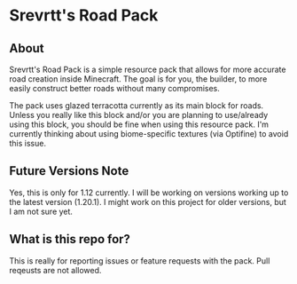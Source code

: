 # Srevrtt's Road Pack

## **About**

Srevrtt's Road Pack is a simple resource pack that allows for more accurate road creation inside Minecraft. The goal is for you, the builder, to more easily construct better roads without many compromises.

The pack uses glazed terracotta currently as its main block for roads. Unless you really like this block and/or you are planning to use/already using this block, you should be fine when using this resource pack. I'm currently thinking about using biome-specific textures (via Optifine) to avoid this issue.

## **Future Versions Note**

Yes, this is only for 1.12 currently. I will be working on versions working up to the latest version (1.20.1). I might work on this project for older versions, but I am not sure yet.

## **What is this repo for?**

This is really for reporting issues or feature requests with the pack. Pull reqeusts are not allowed.
